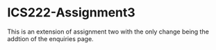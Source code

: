 # ICS222-Assignment3
This is an extension of assignment two with the only change being the addtion of the enquiries page.
